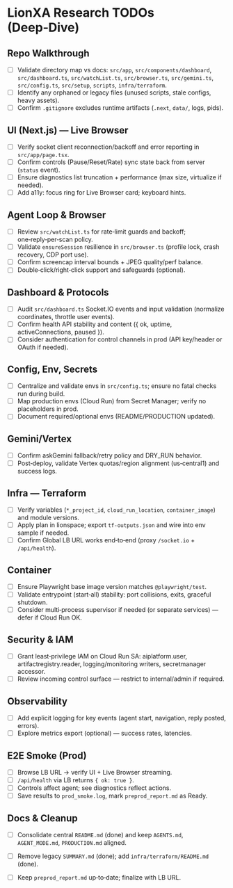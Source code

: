 # LionXA Research TODOs (Deep‑Dive)

## Repo Walkthrough
- [ ] Validate directory map vs docs: `src/app`, `src/components/dashboard`, `src/dashboard.ts`, `src/watchList.ts`, `src/browser.ts`, `src/gemini.ts`, `src/config.ts`, `src/setup`, `scripts`, `infra/terraform`.
- [ ] Identify any orphaned or legacy files (unused scripts, stale configs, heavy assets).
- [ ] Confirm `.gitignore` excludes runtime artifacts (`.next`, `data/`, logs, pids).

## UI (Next.js) — Live Browser
- [ ] Verify socket client reconnection/backoff and error reporting in `src/app/page.tsx`.
- [ ] Confirm controls (Pause/Reset/Rate) sync state back from server (`status` event).
- [ ] Ensure diagnostics list truncation + performance (max size, virtualize if needed).
- [ ] Add a11y: focus ring for Live Browser card; keyboard hints.

## Agent Loop & Browser
- [ ] Review `src/watchList.ts` for rate‑limit guards and backoff; one‑reply‑per‑scan policy.
- [ ] Validate `ensureSession` resilience in `src/browser.ts` (profile lock, crash recovery, CDP port use).
- [ ] Confirm screencap interval bounds + JPEG quality/perf balance.
- [ ] Double‑click/right‑click support and safeguards (optional).

## Dashboard & Protocols
- [ ] Audit `src/dashboard.ts` Socket.IO events and input validation (normalize coordinates, throttle user events).
- [ ] Confirm health API stability and content ({ ok, uptime, activeConnections, paused }).
- [ ] Consider authentication for control channels in prod (API key/header or OAuth if needed).

## Config, Env, Secrets
- [ ] Centralize and validate envs in `src/config.ts`; ensure no fatal checks run during build.
- [ ] Map production envs (Cloud Run) from Secret Manager; verify no placeholders in prod.
- [ ] Document required/optional envs (README/PRODUCTION updated).

## Gemini/Vertex
- [ ] Confirm askGemini fallback/retry policy and DRY_RUN behavior.
- [ ] Post‑deploy, validate Vertex quotas/region alignment (us‑central1) and success logs.

## Infra — Terraform
- [ ] Verify variables (`*_project_id`, `cloud_run_location`, `container_image`) and module versions.
- [ ] Apply plan in lionspace; export `tf-outputs.json` and wire into env sample if needed.
- [ ] Confirm Global LB URL works end‑to‑end (proxy `/socket.io` + `/api/health`).

## Container
- [ ] Ensure Playwright base image version matches `@playwright/test`.
- [ ] Validate entrypoint (start‑all) stability: port collisions, exits, graceful shutdown.
- [ ] Consider multi‑process supervisor if needed (or separate services) — defer if Cloud Run OK.

## Security & IAM
- [ ] Grant least‑privilege IAM on Cloud Run SA: aiplatform.user, artifactregistry.reader, logging/monitoring writers, secretmanager accessor.
- [ ] Review incoming control surface — restrict to internal/admin if required.

## Observability
- [ ] Add explicit logging for key events (agent start, navigation, reply posted, errors).
- [ ] Explore metrics export (optional) — success rates, latencies.

## E2E Smoke (Prod)
- [ ] Browse LB URL → verify UI + Live Browser streaming.
- [ ] `/api/health` via LB returns `{ ok: true }`.
- [ ] Controls affect agent; see diagnostics reflect actions.
- [ ] Save results to `prod_smoke.log`, mark `preprod_report.md` as Ready.

## Docs & Cleanup
- [ ] Consolidate central `README.md` (done) and keep `AGENTS.md`, `AGENT_MODE.md`, `PRODUCTION.md` aligned.
- [ ] Remove legacy `SUMMARY.md` (done); add `infra/terraform/README.md` (done).
- [ ] Keep `preprod_report.md` up‑to‑date; finalize with LB URL.


